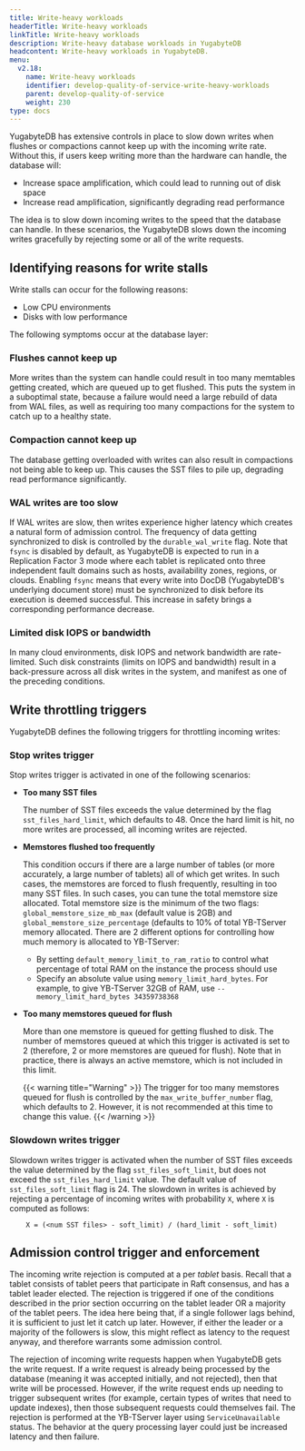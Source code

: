 ```yaml
---
title: Write-heavy workloads
headerTitle: Write-heavy workloads
linkTitle: Write-heavy workloads
description: Write-heavy database workloads in YugabyteDB
headcontent: Write-heavy workloads in YugabyteDB.
menu:
  v2.18:
    name: Write-heavy workloads
    identifier: develop-quality-of-service-write-heavy-workloads
    parent: develop-quality-of-service
    weight: 230
type: docs
---
```


YugabyteDB has extensive controls in place to slow down writes when flushes or compactions cannot keep up with the incoming write rate. Without this, if users keep writing more than the hardware can handle, the database will:

* Increase space amplification, which could lead to running out of disk space
* Increase read amplification, significantly degrading read performance

The idea is to slow down incoming writes to the speed that the database can handle. In these scenarios, the YugabyteDB slows down the incoming writes gracefully by rejecting some or all of the write requests.

## Identifying reasons for write stalls

Write stalls can occur for the following reasons:

* Low CPU environments
* Disks with low performance

The following symptoms occur at the database layer:

### Flushes cannot keep up

More writes than the system can handle could result in too many memtables getting created, which are queued up to get flushed. This puts the system in a suboptimal state, because a failure would need a large rebuild of data from WAL files, as well as requiring too many compactions for the system to catch up to a healthy state.

### Compaction cannot keep up

The database getting overloaded with writes can also result in compactions not being able to keep up. This causes the SST files to pile up, degrading read performance significantly.

### WAL writes are too slow

If WAL writes are slow, then writes experience higher latency which creates a natural form of admission control. The frequency of data getting synchronized to disk is controlled by the `durable_wal_write` flag. Note that `fsync` is disabled by default, as YugabyteDB is expected to run in a Replication Factor 3 mode where each tablet is replicated onto three independent fault domains such as hosts, availability zones, regions, or clouds. Enabling `fsync` means that every write into DocDB (YugabyteDB's underlying document store) must be synchronized to disk before its execution is deemed successful. This increase in safety brings a corresponding performance decrease.

### Limited disk IOPS or bandwidth

In many cloud environments, disk IOPS and network bandwidth are rate-limited. Such disk constraints (limits on IOPS and bandwidth) result in a back-pressure across all disk writes in the system, and manifest as one of the preceding conditions.

## Write throttling triggers

YugabyteDB defines the following triggers for throttling incoming writes:

### Stop writes trigger

Stop writes trigger is activated in one of the following scenarios:

* **Too many SST files**

  The number of SST files exceeds the value determined by the flag `sst_files_hard_limit`, which defaults to 48. Once the hard limit is hit, no more writes are processed, all incoming writes are rejected.

* **Memstores flushed too frequently**

  This condition occurs if there are a large number of tables (or more accurately, a large number of tablets) all of which get writes. In such cases, the memstores are forced to flush frequently, resulting in too many SST files. In such cases, you can tune the total memstore size allocated. Total memstore size is the minimum of the two flags: `global_memstore_size_mb_max` (default value is 2GB) and `global_memstore_size_percentage` (defaults to 10% of total YB-TServer memory allocated. There are 2 different options for controlling how much memory is allocated to YB-TServer:

  * By setting `default_memory_limit_to_ram_ratio` to control what percentage of total RAM on the instance the process should use
  * Specify an absolute value using `memory_limit_hard_bytes`. For example, to give YB-TServer 32GB of RAM, use `--memory_limit_hard_bytes 34359738368`

* **Too many memstores queued for flush**

  More than one memstore is queued for getting flushed to disk. The number of memstores queued at which this trigger is activated is set to 2 (therefore, 2 or more memstores are queued for flush). Note that in practice, there is always an active memstore, which is not included in this limit.

  {{< warning title="Warning" >}}
  The trigger for too many memstores queued for flush is controlled by the `max_write_buffer_number` flag, which defaults to 2. However, it is not recommended at this time to change this value.
  {{< /warning >}}

### Slowdown writes trigger

Slowdown writes trigger is activated when the number of SST files exceeds the value determined by the flag `sst_files_soft_limit`, but does not exceed the `sst_files_hard_limit` value. The default value of `sst_files_soft_limit` flag is 24. The slowdown in writes is achieved by rejecting a percentage of incoming writes with probability `X`, where `X` is computed as follows:

```output
    X = (<num SST files> - soft_limit) / (hard_limit - soft_limit)
```

## Admission control trigger and enforcement

The incoming write rejection is computed at a per *tablet* basis. Recall that a tablet consists of tablet peers that participate in Raft consensus, and has a tablet leader elected. The rejection is triggered if one of the conditions described in the prior section occurring on the tablet leader OR a majority of the tablet peers. The idea here being that, if a single follower lags behind, it is sufficient to just let it catch up later. However, if either the leader or a majority of the followers is slow, this might reflect as latency to the request anyway, and therefore warrants some admission control.

The rejection of incoming write requests happen when YugabyteDB gets the write request. If a write request is already being processed by the database (meaning it was accepted initially, and not rejected), then that write will be processed. However, if the write request ends up needing to trigger subsequent writes (for example, certain types of writes that need to update indexes), then those subsequent requests could themselves fail. The rejection is performed at the YB-TServer layer using `ServiceUnavailable` status. The behavior at the query processing layer could just be increased latency and then failure.
